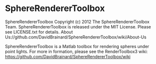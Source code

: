 SphereRendererToolbox
=====================

SphereRendererToolbox Copyright (c) 2012 The SphereRendererToolbox Team. SphereRendererToolbox is released under the MIT License. Please see LICENSE.txt for details. About Us://github.com/DavidBrainard/SphereRendererToolbox/wiki/About-Us

SphereRendererToolbox is a Matlab toolbox for rendering spheres under point lights. For more in formation, please see the RenderToolbox3 wiki: https://github.com/DavidBrainard/SphereRendererToolbox/wiki
